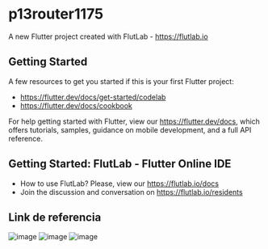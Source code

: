# p13router1175

A new Flutter project created with FlutLab - https://flutlab.io

## Getting Started

A few resources to get you started if this is your first Flutter project:

- https://flutter.dev/docs/get-started/codelab
- https://flutter.dev/docs/cookbook

For help getting started with Flutter, view our
https://flutter.dev/docs, which offers tutorials,
samples, guidance on mobile development, and a full API reference.

## Getting Started: FlutLab - Flutter Online IDE

- How to use FlutLab? Please, view our https://flutlab.io/docs
- Join the discussion and conversation on https://flutlab.io/residents

## Link de referencia

![image](https://github.com/CampaG128/act14_card_Campa1175/assets/143743923/5bb66684-14d3-431e-8f50-c192b9fcbeb9)
![image](https://github.com/CampaG128/act14_card_Campa1175/assets/143743923/5c042d49-7598-4807-9a28-4276fa206cfe)
![image](https://github.com/CampaG128/act14_card_Campa1175/assets/143743923/28870553-d4f8-453d-9a39-dce4f0b1a904)

